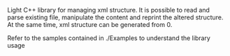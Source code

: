Light C++ library for managing xml structure. It is possible to read and parse existing file,
manipulate the content and reprint the altered structure. At the same time, xml structure can 
be generated from 0.

Refer to the samples contained in ./Examples to understand the library usage
